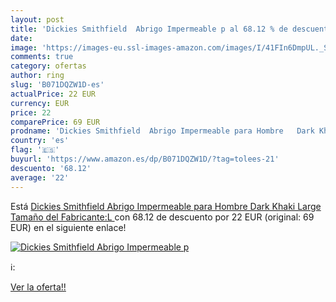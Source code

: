 ```yaml
---
layout: post
title: 'Dickies Smithfield  Abrigo Impermeable p al 68.12 % de descuento'
date: 
image: 'https://images-eu.ssl-images-amazon.com/images/I/41FIn6DmpUL._SL200_.jpg'
comments: true
category: ofertas
author: ring
slug: 'B071DQZW1D-es'
actualPrice: 22 EUR
currency: EUR
price: 22
comparePrice: 69 EUR
prodname: 'Dickies Smithfield  Abrigo Impermeable para Hombre   Dark Khaki   Large  Tamaño del Fabricante:L '
country: 'es'
flag: '🇪🇸'
buyurl: 'https://www.amazon.es/dp/B071DQZW1D/?tag=tolees-21'
descuento: '68.12'
average: '22'
---
```


Está [Dickies Smithfield  Abrigo Impermeable para Hombre   Dark Khaki   Large  Tamaño del Fabricante:L ](https://www.amazon.es/dp/B071DQZW1D/?tag=tolees-21) con 68.12 de descuento por 22 EUR (original: 69 EUR) en el siguiente enlace!

[![Dickies Smithfield  Abrigo Impermeable p](https://images-eu.ssl-images-amazon.com/images/I/41FIn6DmpUL._SL200_.jpg)](https://www.amazon.es/dp/B071DQZW1D/?tag=tolees-21)

ℹ️:


[Ver la oferta!!](https://www.amazon.es/dp/B071DQZW1D/?tag=tolees-21)
